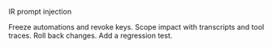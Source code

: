 
IR prompt injection

Freeze automations and revoke keys.
Scope impact with transcripts and tool traces.
Roll back changes.
Add a regression test.
